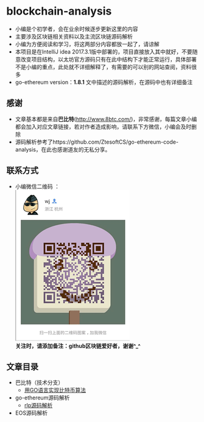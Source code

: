 # blockchain-analysis
* 小编是个初学者，会在业余时候逐步更新这里的内容
* 主要涉及区块链相关资料以及主流区块链源码解析
* 小编为方便阅读和学习，将这两部分内容都放一起了，请谅解 
* 本项目是在IntelliJ idea 2017.3.1版中部署的，项目直接放入其中就好，不要随意改变项目结构，以太坊官方源码只有在此中结构下才能正常运行，具体部署不是小编的重点，此处就不详细解释了，有需要的可以别的网站查阅，资料很多
* go-ethereum version：**1.8.1** 文中描述的源码解析，在源码中也有详细备注
## 感谢 
* 文章基本都是来自**巴比特**(http://www.8btc.com/)，非常感谢，每篇文章小编都会加入对应文章链接，若对作者造成影响，请联系下方微信，小编会及时删除
* 源码解析参考了https://github.com/ZtesoftCS/go-ethereum-code-analysis，在此也感谢道友的无私分享。
## 联系方式
* 小编微信二维码 ：  
 ![image](/doc/img/my_wechat.png)  
 **关注时，请添加备注：github区块链爱好者，谢谢^_^**     
## 文章目录
- 巴比特（技术分支）  
    - [用GO语言实现比特币算法](/doc/article/用GO语言实现比特币算法.md)  
- go-ethereum源码解析  
    - [rlp源码解析](/doc/eth_src_analysis/rlp源码解析.md)
- EOS源码解析



